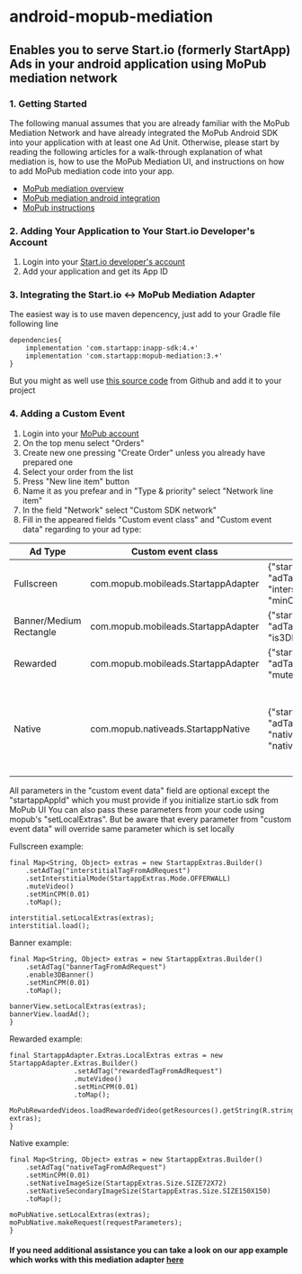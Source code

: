 # android-mopub-mediation
## Enables you to serve Start.io (formerly StartApp) Ads in your android application using MoPub mediation network

### 1. Getting Started

The following manual assumes that you are already familiar with the MoPub Mediation Network and have already integrated the MoPub Android SDK into your application with at least one Ad Unit. 
Otherwise, please start by reading the following articles for a walk-through explanation of what mediation is, how to use the MoPub Mediation UI, and instructions on how to add MoPub mediation code into your app.
  * [MoPub mediation overview](https://developers.mopub.com/publishers/mediation/mopub-network-mediation)
  * [MoPub mediation android integration](https://developers.mopub.com/publishers/mediation/integrate-android)
  * [MoPub instructions](https://developers.mopub.com/publishers/android/integrate)
  
### 2. Adding Your Application to Your Start.io Developer's Account
1. Login into your [Start.io developer's account](https://portal.start.io/#/signin)
1. Add your application and get its App ID

### 3. Integrating the Start.io <-> MoPub Mediation Adapter
The easiest way is to use maven depencency, just add to your Gradle file following line
```
dependencies{ 
    implementation 'com.startapp:inapp-sdk:4.+'
    implementation 'com.startapp:mopub-mediation:3.+'
}
```
But you might as well use [this source code](https://github.com/StartApp-SDK/android-admob-mediation) from Github and add it to your project

### 4. Adding a Custom Event
1. Login into your [MoPub account](https://app.mopub.com/login?next=/dashboard/)
1. On the top menu select "Orders"
1. Create new one pressing "Create Order" unless you already have prepared one
1. Select your order from the list
1. Press "New line item" button
1. Name it as you prefear and in "Type & priority" select "Network line item"
1. In the field "Network" select "Custom SDK network"
1. Fill in the appeared fields "Custom event class" and "Custom event data" regarding to your ad type:

Ad Type | Custom event class | Custom event data | Options
------- | ------------------ | ----------------- | -------
Fullscreen | com.mopub.mobileads.StartappAdapter | {"startappAppId":"your_id_from_portal", "adTag":"any_your_tag", "interstitialMode":"OVERLAY", "minCPM":0.03, "muteVideo":false} | interstitialMode can be OVERLAY, VIDEO or OFFERWALL
Banner/Medium Rectangle | com.mopub.mobileads.StartappAdapter | {"startappAppId":"your_id_from_portal", "adTag":"any_your_tag", "minCPM":0.03, "is3DBanner":false} | 
Rewarded | com.mopub.mobileads.StartappAdapter | {"startappAppId":"your_id_from_portal", "adTag":"any_your_tag", "minCPM":0.03, "muteVideo":false} |
Native | com.mopub.nativeads.StartappNative | {"startappAppId":"your_id_from_portal", "adTag":"any_your_tag", "minCPM":0.03, "nativeImageSize":"SIZE340X340", "nativeSecondaryImageSize":"SIZE72X72"} | nativeImageSize and nativeSecondaryImageSize can be any of SIZE72X72, SIZE100X100, SIZE150X150, SIZE340X340, SIZE1200X628(for main image only) | 

All parameters in the "custom event data" field are optional except the "startappAppId" which you must provide if you initialize start.io sdk from MoPub UI
You can also pass these parameters from your code using mopub's "setLocalExtras". But be aware that every parameter from "custom event data" will override same parameter which is set locally

Fullscreen example:
```
final Map<String, Object> extras = new StartappExtras.Builder()
	.setAdTag("interstitialTagFromAdRequest")
	.setInterstitialMode(StartappExtras.Mode.OFFERWALL)
	.muteVideo()
	.setMinCPM(0.01)
	.toMap();

interstitial.setLocalExtras(extras);
interstitial.load(); 
```

Banner example:
```
final Map<String, Object> extras = new StartappExtras.Builder()
	.setAdTag("bannerTagFromAdRequest")
	.enable3DBanner()
	.setMinCPM(0.01)
	.toMap();

bannerView.setLocalExtras(extras);
bannerView.loadAd(); 
}
```

Rewarded example:
```
final StartappAdapter.Extras.LocalExtras extras = new StartappAdapter.Extras.Builder()
                .setAdTag("rewardedTagFromAdRequest")
                .muteVideo()
                .setMinCPM(0.01)
                .toMap();
				
MoPubRewardedVideos.loadRewardedVideo(getResources().getString(R.string.rewardedId), extras);
}
```

Native example:
```
final Map<String, Object> extras = new StartappExtras.Builder()
    .setAdTag("nativeTagFromAdRequest")
    .setMinCPM(0.01)
    .setNativeImageSize(StartappExtras.Size.SIZE72X72)
    .setNativeSecondaryImageSize(StartappExtras.Size.SIZE150X150)
    .toMap();

moPubNative.setLocalExtras(extras);
moPubNative.makeRequest(requestParameters); 
}
```
#### If you need additional assistance you can take a look on our app example which works with this mediation adapter [here](https://github.com/StartApp-SDK/android-mopub-mediation-sample)
